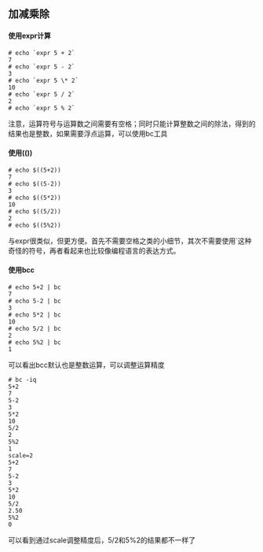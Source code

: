 ## 加减乘除
#### 使用expr计算
```
# echo `expr 5 + 2`
7
# echo `expr 5 - 2`
3
# echo `expr 5 \* 2`
10
# echo `expr 5 / 2`
2
# echo `expr 5 % 2`
```

注意，运算符号与运算数之间需要有空格；同时只能计算整数之间的除法，得到的结果也是整数，如果需要浮点运算，可以使用bc工具


#### 使用(())

```
# echo $((5+2))
7
# echo $((5-2))
3
# echo $((5*2))
10
# echo $((5/2))
2
# echo $((5%2))
```

与expr很类似，但更方便。首先不需要空格之类的小细节，其次不需要使用`这种奇怪的符号，再者看起来也比较像编程语言的表达方式。

#### 使用bcc

```
# echo 5+2 | bc
7
# echo 5-2 | bc
3
# echo 5*2 | bc
10
# echo 5/2 | bc
2
# echo 5%2 | bc
1
```

可以看出bcc默认也是整数运算，可以调整运算精度

```
# bc -iq
5+2
7
5-2
3
5*2
10
5/2
2
5%2
1
scale=2
5+2
7
5-2
3
5*2
10
5/2
2.50
5%2
0
```

可以看到通过scale调整精度后，5/2和5%2的结果都不一样了